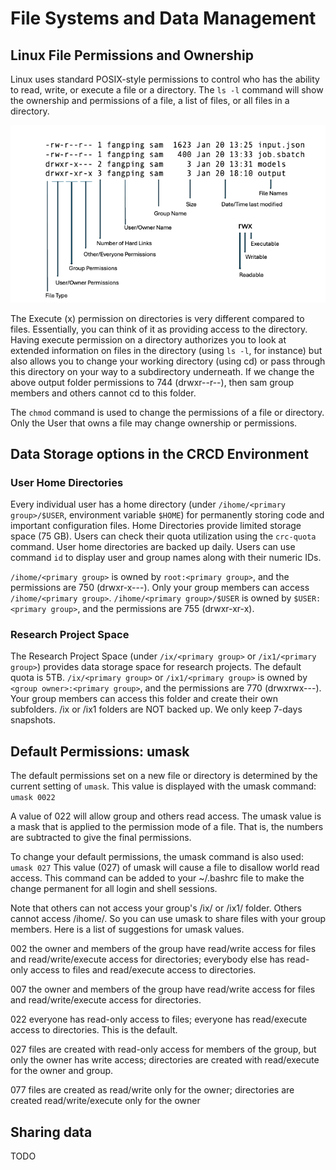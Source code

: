 # File Systems and Data Management

## Linux File Permissions and Ownership

Linux uses standard POSIX-style permissions to control who has the ability to read, write, or execute a file or a directory. The `ls -l` command will show the ownership and permissions of a file, a list of files, or all files in a directory.

![File-Permissions](../_assets/img/getting-started/file_permissions.png)

The Execute (x) permission on directories is very different compared to files. Essentially, you can think of it as providing access to the directory. Having execute permission on a directory authorizes you to look at extended information on files in the directory (using `ls -l`, for instance) but also allows you to change your working directory (using cd) or pass through this directory on your way to a subdirectory underneath. If we change the above output folder permissions to 744 (drwxr--r--), then sam group members and others cannot cd to this folder.

The `chmod` command is used to change the permissions of a file or directory. Only the User that owns a file may change ownership or permissions.

## Data Storage options in the CRCD Environment

### User Home Directories
Every individual user has a home directory (under `/ihome/<primary group>/$USER`, environment variable `$HOME`) for permanently storing code and important configuration files. Home Directories provide limited storage space (75 GB). Users can check their quota utilization using the `crc-quota` command. User home directories are backed up daily. Users can use command `id` to display user and group names along with their numeric IDs.

`/ihome/<primary group>` is owned by `root:<primary group>`, and the permissions are 750 (drwxr-x---). Only your group members can access `/ihome/<primary group>`. `/ihome/<primary group>/$USER` is owned by `$USER:<primary group>`, and the permissions are 755 (drwxr-xr-x).

### Research Project Space

The Research Project Space (under `/ix/<primary group>` or `/ix1/<primary group>`) provides data storage space for research projects. The default quota is 5TB. `/ix/<primary group>` or `/ix1/<primary group>` is owned by `<group owner>:<primary group>`, and the permissions are 770 (drwxrwx---). Your group members can access this folder and create their own subfolders. /ix or /ix1 folders are NOT backed up. We only keep 7-days snapshots.

## Default Permissions: umask

The default permissions set on a new file or directory is determined by the current setting of `umask`. This value is displayed with the umask command:
<code>
umask
0022
</code>

A value of 022 will allow group and others read access. The umask value is a mask that is applied to the permission mode of a file. That is, the numbers are subtracted to give the final permissions.

To change your default permissions, the umask command is also used: `umask 027` This value (027) of umask will cause a file to disallow world read access. This command can be added to your ~/.bashrc file to make the change permanent for all login and shell sessions.

Note that others can not access your group's /ix/<primary group> or /ix1/<primary group> folder. Others cannot access /ihome/<primary group>. So you can use umask to share files with your group members.  Here is a list of suggestions for umask values.

002 the owner and members of the group have read/write access for files and read/write/execute access for directories; everybody else has read-only access to files and read/execute access to directories.

007 the owner and members of the group have read/write access for files and read/write/execute access for directories.

022 everyone has read-only access to files; everyone has read/execute access to directories. This is the default.

027 files are created with read-only access for members of the group, but only the owner has write access; directories are created with read/execute for the owner and group.

077 files are created as read/write only for the owner; directories are created read/write/execute only for the owner

## Sharing data
TODO
